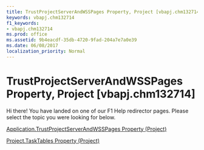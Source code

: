 ```yaml
---
title: TrustProjectServerAndWSSPages Property, Project [vbapj.chm132714]
keywords: vbapj.chm132714
f1_keywords:
- vbapj.chm132714
ms.prod: office
ms.assetid: 9b4eacdf-35db-4720-9fad-204a7e7a0e39
ms.date: 06/08/2017
localization_priority: Normal
---
```



# TrustProjectServerAndWSSPages Property, Project [vbapj.chm132714]

Hi there! You have landed on one of our F1 Help redirector pages. Please select the topic you were looking for below.

[Application.TrustProjectServerAndWSSPages Property (Project)](http://msdn.microsoft.com/library/c79b17d6-c344-0bed-8087-7f5d5c17d3af%28Office.15%29.aspx)

[Project.TaskTables Property (Project)](http://msdn.microsoft.com/library/98ebe380-ab66-238e-f02c-a6dc6ae6c597%28Office.15%29.aspx)


